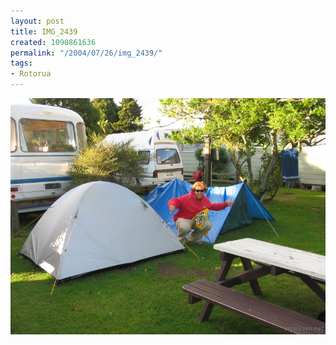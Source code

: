 ```yaml
---
layout: post
title: IMG_2439
created: 1090861636
permalink: "/2004/07/26/img_2439/"
tags:
- Rotorua
---
```


<img src="/image/images/img_2439-818.jpg"/>

